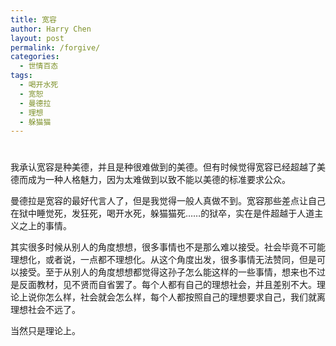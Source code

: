 ```yaml
---
title: 宽容
author: Harry Chen
layout: post
permalink: /forgive/
categories:
  - 世情百态
tags:
  - 喝开水死
  - 宽恕
  - 曼德拉
  - 理想
  - 躲猫猫
---
```

# 

我承认宽容是种美德，并且是种很难做到的美德。但有时候觉得宽容已经超越了美德而成为一种人格魅力，因为太难做到以致不能以美德的标准要求公众。

曼德拉是宽容的最好代言人了，但是我觉得一般人真做不到。宽容那些差点让自己在狱中睡觉死，发狂死，喝开水死，躲猫猫死……的狱卒，实在是件超越于人道主义之上的事情。

其实很多时候从别人的角度想想，很多事情也不是那么难以接受。社会毕竟不可能理想化，或者说，一点都不理想化。从这个角度出发，很多事情无法赞同，但是可以接受。至于从别人的角度想想都觉得这孙子怎么能这样的一些事情，想来也不过是反面教材，见不贤而自省罢了。每个人都有自己的理想社会，并且差别不大。理论上说你怎么样，社会就会怎么样，每个人都按照自己的理想要求自己，我们就离理想社会不远了。

当然只是理论上。